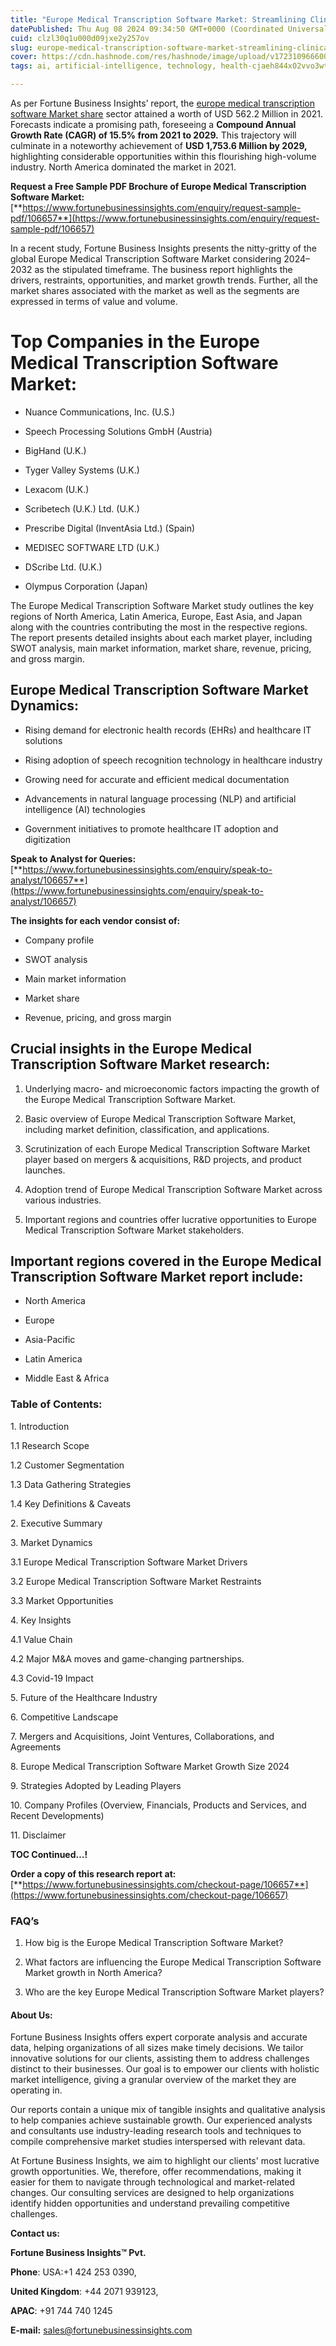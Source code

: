 ```yaml
---
title: "Europe Medical Transcription Software Market: Streamlining Clinical Documentation"
datePublished: Thu Aug 08 2024 09:34:50 GMT+0000 (Coordinated Universal Time)
cuid: clzl30q1u000d09jxe2y257ov
slug: europe-medical-transcription-software-market-streamlining-clinical-documentation
cover: https://cdn.hashnode.com/res/hashnode/image/upload/v1723109666004/23d1e47c-b0db-40c3-aa31-f797abe60b9f.png
tags: ai, artificial-intelligence, technology, health-cjaeh844x02vvo3wtj5r2s75q, healthcare

---
```


As per Fortune Business Insights’ report, the [europe medical transcription software Market share](https://www.fortunebusinessinsights.com/europe-medical-transcription-software-market-106657) sector attained a worth of USD 562.2 Million in 2021. Forecasts indicate a promising path, foreseeing a **Compound Annual Growth Rate (CAGR) of 15.5% from 2021 to 2029.** This trajectory will culminate in a noteworthy achievement of **USD 1,753.6 Million by 2029,** highlighting considerable opportunities within this flourishing high-volume industry. North America dominated the market in 2021.

**Request a Free Sample PDF Brochure of Europe Medical Transcription Software Market:** [**https://www.fortunebusinessinsights.com/enquiry/request-sample-pdf/106657**](https://www.fortunebusinessinsights.com/enquiry/request-sample-pdf/106657)

In a recent study, Fortune Business Insights presents the nitty-gritty of the global Europe Medical Transcription Software Market considering 2024–2032 as the stipulated timeframe. The business report highlights the drivers, restraints, opportunities, and market growth trends. Further, all the market shares associated with the market as well as the segments are expressed in terms of value and volume.

# **Top Companies in the Europe Medical Transcription Software Market:**

* Nuance Communications, Inc. (U.S.)
    
* Speech Processing Solutions GmbH (Austria)
    
* BigHand (U.K.)
    
* Tyger Valley Systems (U.K.)
    
* Lexacom (U.K.)
    
* Scribetech (U.K.) Ltd. (U.K.)
    
* Prescribe Digital (InventAsia Ltd.) (Spain)
    
* MEDISEC SOFTWARE LTD (U.K.)
    
* DScribe Ltd. (U.K.)
    
* Olympus Corporation (Japan)
    

The Europe Medical Transcription Software Market study outlines the key regions of North America, Latin America, Europe, East Asia, and Japan along with the countries contributing the most in the respective regions. The report presents detailed insights about each market player, including SWOT analysis, main market information, market share, revenue, pricing, and gross margin.

## Europe Medical Transcription Software Market **Dynamics**:

* Rising demand for electronic health records (EHRs) and healthcare IT solutions
    
* Rising adoption of speech recognition technology in healthcare industry
    
* Growing need for accurate and efficient medical documentation
    
* Advancements in natural language processing (NLP) and artificial intelligence (AI) technologies
    
* Government initiatives to promote healthcare IT adoption and digitization
    

**Speak to Analyst for Queries:** [**https://www.fortunebusinessinsights.com/enquiry/speak-to-analyst/106657**](https://www.fortunebusinessinsights.com/enquiry/speak-to-analyst/106657)

**The insights for each vendor consist of:**

* Company profile
    
* SWOT analysis
    
* Main market information
    
* Market share
    
* Revenue, pricing, and gross margin
    

## **Crucial insights in the Europe Medical Transcription Software Market research:**

1. Underlying macro- and microeconomic factors impacting the growth of the Europe Medical Transcription Software Market.
    
2. Basic overview of Europe Medical Transcription Software Market, including market definition, classification, and applications.
    
3. Scrutinization of each Europe Medical Transcription Software Market player based on mergers & acquisitions, R&D projects, and product launches.
    
4. Adoption trend of Europe Medical Transcription Software Market across various industries.
    
5. Important regions and countries offer lucrative opportunities to Europe Medical Transcription Software Market stakeholders.
    

## **Important regions covered in the Europe Medical Transcription Software Market report include:**

* North America
    
* Europe
    
* Asia-Pacific
    
* Latin America
    
* Middle East & Africa
    

### **Table of Contents:**

1\. Introduction

1.1 Research Scope

1.2 Customer Segmentation

1.3 Data Gathering Strategies

1.4 Key Definitions & Caveats

2\. Executive Summary

3\. Market Dynamics

3.1 Europe Medical Transcription Software Market Drivers

3.2 Europe Medical Transcription Software Market Restraints

3.3 Market Opportunities

4\. Key Insights

4.1 Value Chain

4.2 Major M&A moves and game-changing partnerships.

4.3 Covid-19 Impact

5\. Future of the Healthcare Industry

6\. Competitive Landscape

7\. Mergers and Acquisitions, Joint Ventures, Collaborations, and Agreements

8\. Europe Medical Transcription Software Market Growth Size 2024

9\. Strategies Adopted by Leading Players

10\. Company Profiles (Overview, Financials, Products and Services, and Recent Developments)

11\. Disclaimer

**TOC Continued…!**

**Order a copy of this research report at:** [**https://www.fortunebusinessinsights.com/checkout-page/106657**](https://www.fortunebusinessinsights.com/checkout-page/106657)

### **FAQ’s**

1. How big is the Europe Medical Transcription Software Market?
    
2. What factors are influencing the Europe Medical Transcription Software Market growth in North America?
    
3. Who are the key Europe Medical Transcription Software Market players?
    

#### **About Us:**

Fortune Business Insights offers expert corporate analysis and accurate data, helping organizations of all sizes make timely decisions. We tailor innovative solutions for our clients, assisting them to address challenges distinct to their businesses. Our goal is to empower our clients with holistic market intelligence, giving a granular overview of the market they are operating in.

Our reports contain a unique mix of tangible insights and qualitative analysis to help companies achieve sustainable growth. Our experienced analysts and consultants use industry-leading research tools and techniques to compile comprehensive market studies interspersed with relevant data.

At Fortune Business Insights, we aim to highlight our clients' most lucrative growth opportunities. We, therefore, offer recommendations, making it easier for them to navigate through technological and market-related changes. Our consulting services are designed to help organizations identify hidden opportunities and understand prevailing competitive challenges.

**Contact us:**

**Fortune Business Insights™ Pvt.**

**Phone**: USA:+1 424 253 0390,

**United Kingdom**: +44 2071 939123,

**APAC**: +91 744 740 1245

**E-mail:** [sales@fortunebusinessinsights.com](mailto:sales@fortunebusinessinsights.com)